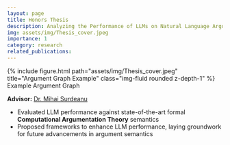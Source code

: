 ```yaml
---
layout: page
title: Honors Thesis
description: Analyzing the Performance of LLMs on Natural Language Arguments
img: assets/img/Thesis_cover.jpeg
importance: 1
category: research
related_publications:
---
```

<div class="row">
    <div class="col-sm mt-3 mt-md-0">
        {% include figure.html path="assets/img/Thesis_cover.jpeg" title="Argument Graph Example" class="img-fluid rounded z-depth-1" %}
    </div>
</div>
<div class="caption">
    Example Argument Graph
</div>

**Advisor:** [Dr. Mihai Surdeanu](https://surdeanu.cs.arizona.edu/mihai/)

- Evaluated LLM performance against state-of-the-art formal **Computational Argumentation Theory** semantics
- Proposed frameworks to enhance LLM performance, laying groundwork for future advancements in argument semantics

